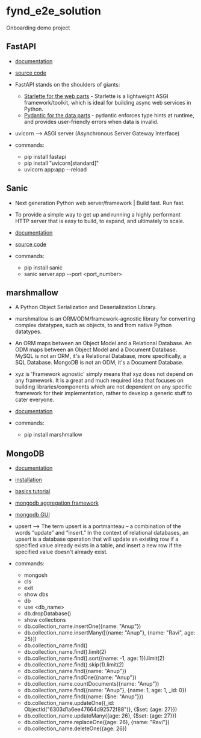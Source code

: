# fynd_e2e_solution
Onboarding demo project

## FastAPI

- [documentation](https://fastapi.tiangolo.com)
- [source code](https://github.com/tiangolo/fastapi)
- FastAPI stands on the shoulders of giants:
    - [Starlette for the web parts](https://www.starlette.io/) - Starlette is a lightweight ASGI framework/toolkit, which is ideal for building async web services in Python.
    - [Pydantic for the data parts](https://pydantic-docs.helpmanual.io/) - pydantic enforces type hints at runtime, and provides user-friendly errors when data is invalid.
- uvicorn --> ASGI server (Asynchronous Server Gateway Interface)

- commands:
  - pip install fastapi
  - pip install "uvicorn[standard]"
  - uvicorn app:app --reload

## Sanic

- Next generation Python web server/framework | Build fast. Run fast.
- To provide a simple way to get up and running a highly performant HTTP server that is easy to build, to expand, and ultimately to scale.
- [documentation](https://sanic.dev/en/guide/)
- [source code](https://github.com/sanic-org/sanic)

- commands:
  - pip install sanic
  - sanic server.app --port <port_number>

## marshmallow

- A Python Object Serialization and Deserialization Library.
- marshmallow is an ORM/ODM/framework-agnostic library for converting complex datatypes, such as objects, to and from native Python datatypes.
- An ORM maps between an Object Model and a Relational Database. An ODM maps between an Object Model and a Document Database. MySQL is not an ORM, it's a Relational Database, more specifically, a SQL Database. MongoDB is not an ODM, it's a Document Database.
- xyz is 'Framework agnostic' simply means that xyz does not depend on any framework. It is a great and much required idea that focuses on building libraries/components which are not dependent on any specific framework for their implementation, rather to develop a generic stuff to cater everyone.
- [documentation](https://marshmallow.readthedocs.io/en/stable/)

- commands:
  - pip install marshmallow

## MongoDB

- [documentation](https://www.mongodb.com/docs/)
- [installation](https://www.mongodb.com/docs/manual/tutorial/install-mongodb-on-os-x/)
- [basics tutorial](https://www.youtube.com/watch?v=ofme2o29ngU)
- [mongodb aggregation framework](https://www.youtube.com/watch?v=A3jvoE0jGdE&list=PLWkguCWKqN9OwcbdYm4nUIXnA2IoXX0LI)
- [mongodb GUI](https://robomongo.org/)
- upsert --> The term upsert is a portmanteau – a combination of the words “update” and “insert.” In the context of relational databases, an upsert is a database operation that will update an existing row if a specified value already exists in a table, and insert a new row if the specified value doesn't already exist.

- commands:
  - mongosh
  - cls
  - exit
  - show dbs
  - db
  - use <db_name>
  - db.dropDatabase()
  - show collections
  - db.collection_name.insertOne({name: "Anup"})
  - db.collection_name.insertMany([{name: "Anup"}, {name: "Ravi", age: 25}])
  - db.collection_name.find()
  - db.collection_name.find().limit(2)
  - db.collection_name.find().sort({name: -1, age: 1}).limit(2)
  - db.collection_name.find().skip(1).limit(2)
  - db.collection_name.find({name: "Anup"})
  - db.collection_name.findOne({name: "Anup"})
  - db.collection_name.countDocuments({name: "Anup"})
  - db.collection_name.find({name: "Anup"}, {name: 1, age: 1, _id: 0})
  - db.collection_name.find({name: {$ne: "Anup"}})
  - db.collection_name.updateOne({_id: ObjectId("6303d1a6ee47664d92572f88")}, {$set: {age: 27}})
  - db.collection_name.updateMany({age: 26}, {$set: {age: 27}})
  - db.collection_name.replaceOne({age: 26}, {name: "Ravi"})
  - db.collection_name.deleteOne({age: 26})
